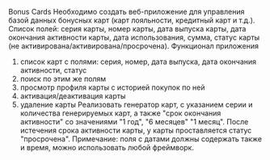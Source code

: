 Bonus Cards
Необходимо создать веб-приложение для управления базой данных бонусных карт
(карт лояльности, кредитный карт и т.д.).
Список полей: серия карты, номер карты, дата выпуска карты, дата
окончания активности карты, дата использования, сумма, статус карты
(не активирована/активирована/просрочена).
Функционал приложения
1. список карт с полями: серия, номер, дата выпуска, дата окончания
активности, статус
2. поиск по этим же полям
3. просмотр профиля карты с историей покупок по ней
4. активация/деактивация карты
5. удаление карты
Реализовать генератор карт, с указанием серии и количества
генерируемых карт, а также "срок окончания активности" со значениями
"1 год", "6 месяцев" "1 месяц". После истечения срока активности карты, у
карты проставляется статус "просрочена".
Примечание: поля с датами должны содержать также и время, можно
использовать любой фреймворк.